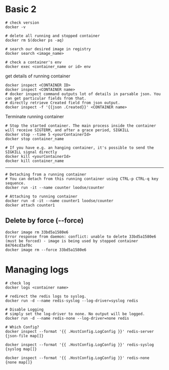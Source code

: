 # Basic 2

    # check version
    docker -v
    
    # delete all running and stopped container 
    docker rm $(docker ps -aq)
    
    # search our desired image in registry
    docker search <image_name>
    
    # check a container's env
    docker exec <container_name or id> env
    
get details of running container

    docker inspect <CONTAINER ID>
    docker inspect <CONTAINER name>
    # docker inspect command outputs lot of details in parsable json. You can get particular fields from that.
    # directly retrieve Created field from json output.
    docker inspect -f '{{json .Created}}' <CONTAINER name>
    
    
Terminate running container

    # Stop the started container. The main process inside the container will receive SIGTERM, and after a grace period, SIGKILL
    docker stop --time 5 <yourContainerId>
    docker stop container_name
    
    # If you have e.g. an hanging container, it's possible to send the SIGKILL signal directly
    docker kill <yourContainerId>
    docker kill container_name

---    
    # Detaching from a running container
    # You can detach from this running container using CTRL-p CTRL-q key sequence.
    docker run -it --name counter loodse/counter
    
    # Attaching to running container
    docker run -d -it --name counter1 loodse/counter
    docker attach counter1
    
## Delete by force (--force)

    docker image rm 33bd5a1580e6
    Error response from daemon: conflict: unable to delete 33bd5a1580e6 (must be forced) - image is being used by stopped container 84764cd3af0c
    docker image rm --force 33bd5a1580e6
    
    
# Managing logs
  
    # check log
    docker logs <container name>
    
    # redirect the redis logs to syslog.
    docker run -d --name redis-syslog --log-driver=syslog redis
    
    # Disable Logging
    # simply set the log-driver to none. No output will be logged.
    docker run -d --name redis-none --log-driver=none redis

    # Which Config?
    docker inspect --format '{{ .HostConfig.LogConfig }}' redis-server
    {json-file map[]}
    
    docker inspect --format '{{ .HostConfig.LogConfig }}' redis-syslog
    {syslog map[]}
    
    docker inspect --format '{{ .HostConfig.LogConfig }}' redis-none
    {none map[]}
